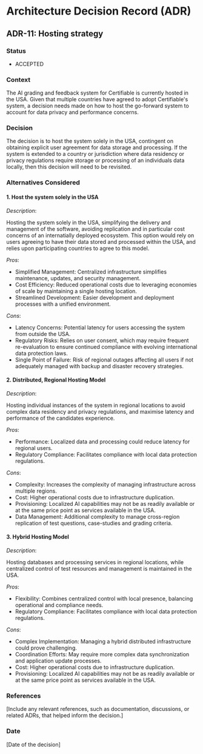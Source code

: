 # Architecture Decision Record (ADR)

## ADR-11: Hosting strategy

### Status
- ACCEPTED

### Context
The AI grading and feedback system for Certifiable is currently hosted in the USA. Given that multiple countries have agreed to adopt Certifiable's system, a decision needs made on how to host the go-forward system to account for data privacy and performance concerns.

### Decision
The decision is to host the system solely in the USA, contingent on obtaining explicit user agreement for data storage and processing. If the system is extended to a country or jurisdiction where data residency or privacy regulations require storage or processing of an individuals data locally, then this decision will need to be revisited.

### Alternatives Considered

#### 1. Host the system solely in the USA

*Description*:

Hosting the system solely in the USA, simplifying the delivery and management of the software, avoiding replication and in particular cost concerns of an internatially deployed ecosystem. This option would rely on users agreeing to have their data stored and processed within the USA, and relies upon participating countries to agree to this model.

*Pros*:
- Simplified Management: Centralized infrastructure simplifies maintenance, updates, and security management.
- Cost Efficiency: Reduced operational costs due to leveraging economies of scale by maintaining a single hosting location.
- Streamlined Development: Easier development and deployment processes with a unified environment.

*Cons*:
- Latency Concerns: Potential latency for users accessing the system from outside the USA.
- Regulatory Risks: Relies on user consent, which may require frequent re-evaluation to ensure continued compliance with evolving international data protection laws.
- Single Point of Failure: Risk of regional outages affecting all users if not adequately managed with backup and disaster recovery strategies.

#### 2. Distributed, Regional Hosting Model

*Description*:

Hosting individual instances of the system in regional locations to avoid complex data residency and privacy regulations, and maximise latency and performance of the candidates experience.

*Pros*:
- Performance: Localized data and processing could reduce latency for regional users.
- Regulatory Compliance: Facilitates compliance with local data protection regulations.

*Cons*:
- Complexity: Increases the complexity of managing infrastructure across multiple regions.
- Cost: Higher operational costs due to infrastructure duplication.
- Provisioning: Localized AI capabilities may not be as readily available or at the same price point as services available in the USA.
- Data Management: Additional complexity to manage cross-region replication of test questions, case-studies and grading criteria.

#### 3. Hybrid Hosting Model

*Description*:

Hosting databases and processing services in regional locations, while centralized control of test resources and management is maintained in the USA.

*Pros*:
- Flexibility: Combines centralized control with local presence, balancing operational and compliance needs.
- Regulatory Compliance: Facilitates compliance with local data protection regulations.

*Cons*:
- Complex Implementation: Managing a hybrid distributed infrastructure could prove challenging.
- Coordination Efforts: May require more complex data synchronization and application update processes.
- Cost: Higher operational costs due to infrastructure duplication.
- Provisioning: Localized AI capabilities may not be as readily available or at the same price point as services available in the USA.

### References
[Include any relevant references, such as documentation, discussions, or related ADRs, that helped inform the decision.]

### Date
[Date of the decision]
